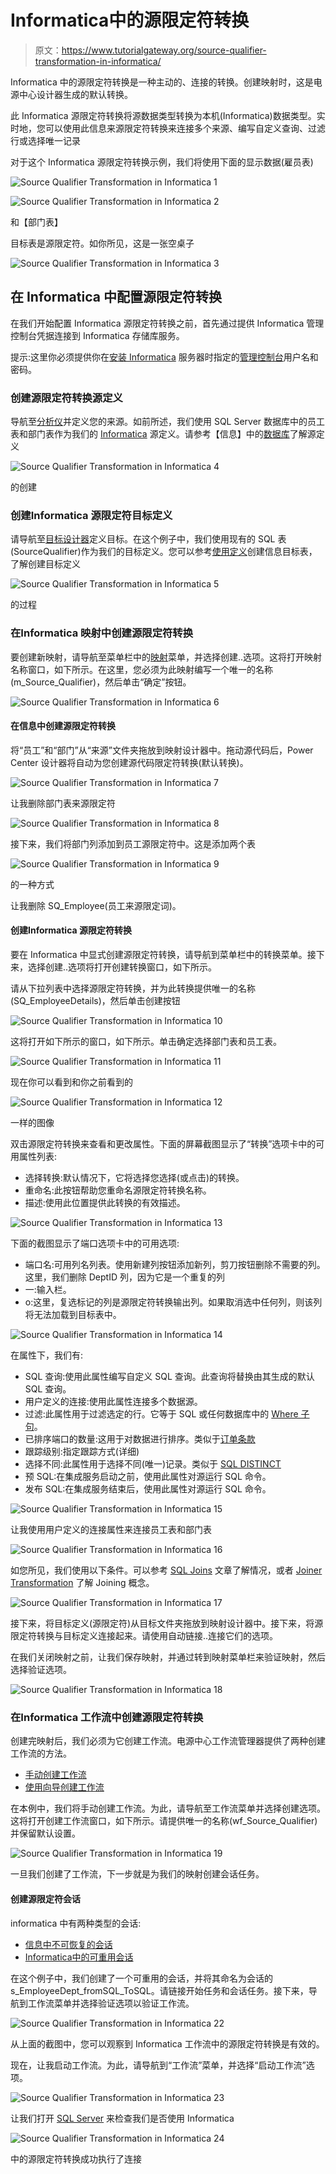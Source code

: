 # Informatica中的源限定符转换

> 原文：<https://www.tutorialgateway.org/source-qualifier-transformation-in-informatica/>

Informatica 中的源限定符转换是一种主动的、连接的转换。创建映射时，这是电源中心设计器生成的默认转换。

此 Informatica 源限定符转换将源数据类型转换为本机(Informatica)数据类型。实时地，您可以使用此信息来源限定符转换来连接多个来源、编写自定义查询、过滤行或选择唯一记录

对于这个 Informatica 源限定符转换示例，我们将使用下面的显示数据(雇员表)

![Source Qualifier Transformation in Informatica 1](img/58aa5343650d764387a40f2e6d6c42a6.png)

![Source Qualifier Transformation in Informatica 2](img/5c3d86998372e3f05d2b2a749de05ee9.png)

和【部门表】

目标表是源限定符。如你所见，这是一张空桌子

![Source Qualifier Transformation in Informatica 3](img/87ab4144cc6def074f05a705f601129d.png)

## 在 Informatica 中配置源限定符转换

在我们开始配置 Informatica 源限定符转换之前，首先通过提供 Informatica 管理控制台凭据连接到 Informatica 存储库服务。

提示:这里你必须提供你在[安装 Informatica](https://www.tutorialgateway.org/how-to-install-informatica/) 服务器时指定的[管理控制台](https://www.tutorialgateway.org/informatica-admin-console/)用户名和密码。

### 创建源限定符转换源定义

导航至[分析仪](https://www.tutorialgateway.org/informatica-source-analyzer/)并定义您的来源。如前所述，我们使用 SQL Server 数据库中的员工表和部门表作为我们的 [Informatica](https://www.tutorialgateway.org/informatica/) 源定义。请参考【信息】中的[数据库](https://www.tutorialgateway.org/database-source-in-informatica/)了解源定义

![Source Qualifier Transformation in Informatica 4](img/d66770c354717206c79738c602e5538a.png)

的创建

### 创建Informatica 源限定符目标定义

请导航至[目标设计器](https://www.tutorialgateway.org/target-designer-in-informatica/)定义目标。在这个例子中，我们使用现有的 SQL 表(SourceQualifier)作为我们的目标定义。您可以参考[使用定义](https://www.tutorialgateway.org/create-informatica-target-table-using-source-definition/)创建信息目标表，了解创建目标定义

![Source Qualifier Transformation in Informatica 5](img/69e62606aa3387cec0e779c1dfc46fef.png)

的过程

### 在Informatica 映射中创建源限定符转换

要创建新映射，请导航至菜单栏中的[映射](https://www.tutorialgateway.org/informatica-mapping/)菜单，并选择创建..选项。这将打开映射名称窗口，如下所示。在这里，您必须为此映射编写一个唯一的名称(m_Source_Qualifier)，然后单击“确定”按钮。

![Source Qualifier Transformation in Informatica 6](img/d12b6ac0b757f5e640da94341457a4ee.png)

#### 在信息中创建源限定符转换

将“员工”和“部门”从“来源”文件夹拖放到映射设计器中。拖动源代码后，Power Center 设计器将自动为您创建源代码限定符转换(默认转换)。

![Source Qualifier Transformation in Informatica 7](img/ab9bc7e8d14730c66c65834f76a3cc51.png)

让我删除部门表来源限定符

![Source Qualifier Transformation in Informatica 8](img/54e0dc5ba3e51fa477bc737523b52910.png)

接下来，我们将部门列添加到员工源限定符中。这是添加两个表

![Source Qualifier Transformation in Informatica 9](img/68493b6575b5b9561409eef0e451624c.png)

的一种方式

让我删除 SQ_Employee(员工来源限定词)。

#### 创建Informatica 源限定符转换

要在 Informatica 中显式创建源限定符转换，请导航到菜单栏中的转换菜单。接下来，选择创建..选项将打开创建转换窗口，如下所示。

请从下拉列表中选择源限定符转换，并为此转换提供唯一的名称(SQ_EmployeeDetails)，然后单击创建按钮

![Source Qualifier Transformation in Informatica 10](img/6bbaa55f5d396266234346a0c8edee2c.png)

这将打开如下所示的窗口，如下所示。单击确定选择部门表和员工表。

![Source Qualifier Transformation in Informatica 11](img/763243437ea9add2387abf2d8a94acbf.png)

现在你可以看到和你之前看到的

![Source Qualifier Transformation in Informatica 12](img/cc11351e7afa344a4a38438714282c1d.png)

一样的图像

双击源限定符转换来查看和更改属性。下面的屏幕截图显示了“转换”选项卡中的可用属性列表:

*   选择转换:默认情况下，它将选择您选择(或点击)的转换。
*   重命名:此按钮帮助您重命名源限定符转换名称。
*   描述:使用此位置提供此转换的有效描述。

![Source Qualifier Transformation in Informatica 13](img/e2ecc2c9a0d98954fab6342538d6f0a1.png)

下面的截图显示了端口选项卡中的可用选项:

*   端口名:可用列名列表。使用新建列按钮添加新列，剪刀按钮删除不需要的列。这里，我们删除 DeptID 列，因为它是一个重复的列
*   一:输入栏。
*   o:这里，复选标记的列是源限定符转换输出列。如果取消选中任何列，则该列将无法加载到目标表中。

![Source Qualifier Transformation in Informatica 14](img/783aeca9250dec901f2a6a8423ba53f8.png)

在属性下，我们有:

*   SQL 查询:使用此属性编写自定义 SQL 查询。此查询将替换由其生成的默认 SQL 查询。
*   用户定义的连接:使用此属性连接多个数据源。
*   过滤:此属性用于过滤选定的行。它等于 SQL 或任何数据库中的 [Where 子句](https://www.tutorialgateway.org/sql-where-clause/)。
*   已排序端口的数量:这用于对数据进行排序。类似于[订单条款](https://www.tutorialgateway.org/sql-order-by-clause/)
*   跟踪级别:指定跟踪方式(详细)
*   选择不同:此属性用于选择不同(唯一)记录。类似于 [SQL DISTINCT](https://www.tutorialgateway.org/sql-select-distinct-statement/)
*   预 SQL:在集成服务启动之前，使用此属性对源运行 SQL 命令。
*   发布 SQL:在集成服务结束后，使用此属性对源运行 SQL 命令。

![Source Qualifier Transformation in Informatica 15](img/db800214d64185cf20771886e9fb9c10.png)

让我使用用户定义的连接属性来连接员工表和部门表

![Source Qualifier Transformation in Informatica 16](img/255dc750ac326376e4ff553aaedb8f46.png)

如您所见，我们使用以下条件。可以参考 [SQL Joins](https://www.tutorialgateway.org/sql-joins/) 文章了解情况，或者 [Joiner Transformation](https://www.tutorialgateway.org/joiner-transformation-in-informatica/) 了解 Joining 概念。

![Source Qualifier Transformation in Informatica 17](img/366888346384aec85dcbf5437b6cf065.png)

接下来，将目标定义(源限定符)从目标文件夹拖放到映射设计器中。接下来，将源限定符转换与目标定义连接起来。请使用自动链接..连接它们的选项。

在我们关闭映射之前，让我们保存映射，并通过转到映射菜单栏来验证映射，然后选择验证选项。

![Source Qualifier Transformation in Informatica 18](img/fcfb9d81f1857d0e600956871a86876b.png)

### 在Informatica 工作流中创建源限定符转换

创建完映射后，我们必须为它创建工作流。电源中心工作流管理器提供了两种创建工作流的方法。

*   [手动创建工作流](https://www.tutorialgateway.org/informatica-workflow/)
*   [使用向导创建工作流](https://www.tutorialgateway.org/informatica-workflow-using-wizard/)

在本例中，我们将手动创建工作流。为此，请导航至工作流菜单并选择创建选项。这将打开创建工作流窗口，如下所示。请提供唯一的名称(wf_Source_Qualifier)并保留默认设置。

![Source Qualifier Transformation in Informatica 19](img/980a70b756e8b648aa46e0d785d85361.png)

一旦我们创建了工作流，下一步就是为我们的映射创建会话任务。

#### 创建源限定符会话

informatica 中有两种类型的会话:

*   [信息中不可恢复的会话](https://www.tutorialgateway.org/session-in-informatica/)
*   [Informatica中的可重用会话](https://www.tutorialgateway.org/reusable-session-in-informatica/)

在这个例子中，我们创建了一个可重用的会话，并将其命名为会话的 s_EmployeeDept_fromSQL_ToSQL。请链接开始任务和会话任务。接下来，导航到工作流菜单并选择验证选项以验证工作流。

![Source Qualifier Transformation in Informatica 22](img/df56dd6dcc4925473283bee8ac9423f7.png)

从上面的截图中，您可以观察到 Informatica 工作流中的源限定符转换是有效的。

现在，让我启动工作流。为此，请导航到“工作流”菜单，并选择“启动工作流”选项。

![Source Qualifier Transformation in Informatica 23](img/4b1c2cd583ab707b161c21f7a350c578.png)

让我们打开 [SQL Server](https://www.tutorialgateway.org/sql/) 来检查我们是否使用 Informatica

![Source Qualifier Transformation in Informatica 24](img/b765348e78ad75e6f05b2a13e5af67fb.png)

中的源限定符转换成功执行了连接